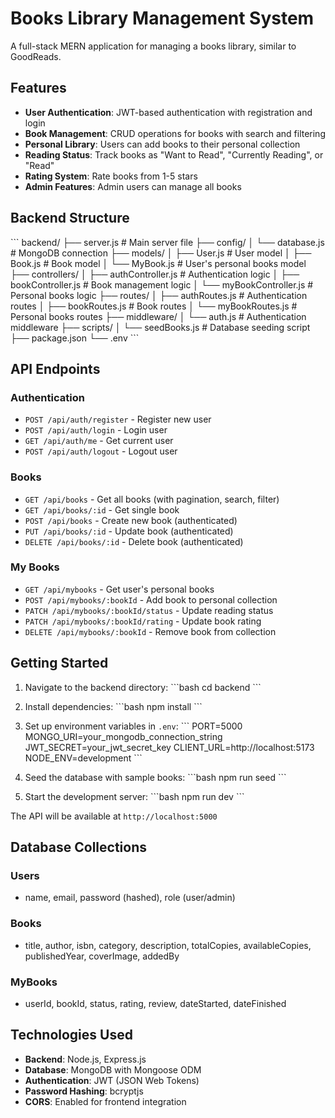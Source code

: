 # Books Library Management System

A full-stack MERN application for managing a books library, similar to GoodReads.

## Features

- **User Authentication**: JWT-based authentication with registration and login
- **Book Management**: CRUD operations for books with search and filtering
- **Personal Library**: Users can add books to their personal collection
- **Reading Status**: Track books as "Want to Read", "Currently Reading", or "Read"
- **Rating System**: Rate books from 1-5 stars
- **Admin Features**: Admin users can manage all books

## Backend Structure

\`\`\`
backend/
├── server.js              # Main server file
├── config/
│   └── database.js        # MongoDB connection
├── models/
│   ├── User.js           # User model
│   ├── Book.js           # Book model
│   └── MyBook.js         # User's personal books model
├── controllers/
│   ├── authController.js  # Authentication logic
│   ├── bookController.js  # Book management logic
│   └── myBookController.js # Personal books logic
├── routes/
│   ├── authRoutes.js     # Authentication routes
│   ├── bookRoutes.js     # Book routes
│   └── myBookRoutes.js   # Personal books routes
├── middleware/
│   └── auth.js           # Authentication middleware
├── scripts/
│   └── seedBooks.js      # Database seeding script
├── package.json
└── .env
\`\`\`

## API Endpoints

### Authentication
- `POST /api/auth/register` - Register new user
- `POST /api/auth/login` - Login user
- `GET /api/auth/me` - Get current user
- `POST /api/auth/logout` - Logout user

### Books
- `GET /api/books` - Get all books (with pagination, search, filter)
- `GET /api/books/:id` - Get single book
- `POST /api/books` - Create new book (authenticated)
- `PUT /api/books/:id` - Update book (authenticated)
- `DELETE /api/books/:id` - Delete book (authenticated)

### My Books
- `GET /api/mybooks` - Get user's personal books
- `POST /api/mybooks/:bookId` - Add book to personal collection
- `PATCH /api/mybooks/:bookId/status` - Update reading status
- `PATCH /api/mybooks/:bookId/rating` - Update book rating
- `DELETE /api/mybooks/:bookId` - Remove book from collection

## Getting Started

1. Navigate to the backend directory:
   \`\`\`bash
   cd backend
   \`\`\`

2. Install dependencies:
   \`\`\`bash
   npm install
   \`\`\`

3. Set up environment variables in `.env`:
   \`\`\`
   PORT=5000
   MONGO_URI=your_mongodb_connection_string
   JWT_SECRET=your_jwt_secret_key
   CLIENT_URL=http://localhost:5173
   NODE_ENV=development
   \`\`\`

4. Seed the database with sample books:
   \`\`\`bash
   npm run seed
   \`\`\`

5. Start the development server:
   \`\`\`bash
   npm run dev
   \`\`\`

The API will be available at `http://localhost:5000`

## Database Collections

### Users
- name, email, password (hashed), role (user/admin)

### Books
- title, author, isbn, category, description, totalCopies, availableCopies, publishedYear, coverImage, addedBy

### MyBooks
- userId, bookId, status, rating, review, dateStarted, dateFinished

## Technologies Used

- **Backend**: Node.js, Express.js
- **Database**: MongoDB with Mongoose ODM
- **Authentication**: JWT (JSON Web Tokens)
- **Password Hashing**: bcryptjs
- **CORS**: Enabled for frontend integration

